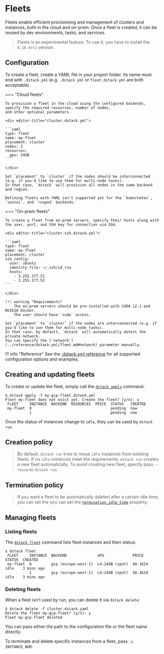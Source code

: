 # Fleets

Fleets enable efficient provisioning and management of clusters and instances, both in the cloud and on-prem. Once a
fleet is created, it can be reused by dev environments, tasks, and services.

> Fleets is an experimental feature. To use it, you have to install the `0.18.6rc1` version.

## Configuration

To create a fleet, create a YAML file in your project folder. Its name must end with `.dstack.yml` (e.g. `.dstack.yml` or `fleet.dstack.yml`
are both acceptable).

=== "Cloud fleets"

    To provision a fleet in the cloud using the configured backends, specify the required resources, number of nodes, 
    and other optional parameters.
    
    <div editor-title="cluster.dstack.yml">
    
    ```yaml
    type: fleet
    name: my-fleet
    placement: cluster
    nodes: 2
    resources:
      gpu: 24GB
    ```
    
    </div>

    Set `placement` to `cluster` if the nodes should be interconnected (e.g. if you'd like to use them for multi-node tasks). 
    In that case, `dstack` will provision all nodes in the same backend and region.
    
    Defining fleets with YAML isn't supported yet for the `kubernetes`, `vastai`, and `runpod` backends.

=== "On-prem fleets"

    To create a fleet from on-prem servers, specify their hosts along with the user, port, and SSH key for connection via SSH.

    <div editor-title="cluster-ssh.dstack.yml"> 
    
    ```yaml
    type: fleet
    name: my-fleet
    placement: cluster
    ssh_config:
      user: ubuntu
      identity_file: ~/.ssh/id_rsa
      hosts:
        - 3.255.177.51
        - 3.255.177.52
    ```
    
    </div>

    !!! warning "Requirements"
        The on-prem servers should be pre-installed with CUDA 12.1 and NVIDIA Docker. 
        The user should have `sudo` access.

    Set `placement` to `cluster` if the nodes are interconnected (e.g. if you'd like to use them for multi-node tasks).
    In that case, by default, `dstack` will automatically detect the private network. 
    You can specify the [`network`](../reference/dstack.yml/fleet.md#network) parameter manually.

!!! info "Reference"
    See the [.dstack.yml reference](reference/dstack.yml/fleet.md)
    for all supported configuration options and examples.

## Creating and updating fleets

To create or update the fleet, simply call the [`dstack apply`](reference/cli/index.md#dstack-apply) command:

<div class="termy">

```shell
$ dstack apply -f my-gcp-fleet.dstack.yml
Fleet my-fleet does not exist yet. Create the fleet? [y/n]: y
 FLEET     INSTANCE  BACKEND  RESOURCES  PRICE  STATUS   CREATED 
 my-fleet  0                                    pending  now     
           1                                    pending  now     
```

</div>

Once the status of instances change to `idle`, they can be used by `dstack run`.

## Creation policy

> By default, `dstack run` tries to reuse `idle` instances from existing fleets. 
If no `idle` instances meet the requirements, `dstack run` creates a new fleet automatically.
To avoid creating new fleet, specify pass `--reuse` to `dstack run`.

## Termination policy

> If you want a fleet to be automatically deleted after a certain idle time, you can set the 
you can set the [`termination_idle_time`](reference/dstack.yml/fleet.md#termination_idle_time) property.

## Managing fleets

### Listing fleets

The [`dstack fleet`](reference/cli/index.md#dstack-gateway-list) command lists fleet instances and theri status:

<div class="termy">

```
$ dstack fleet
 FLEET     INSTANCE  BACKEND              GPU             PRICE    STATUS  CREATED 
 my-fleet  0         gcp (europe-west-1)  L4:24GB (spot)  $0.1624  idle    3 mins ago      
           1         gcp (europe-west-1)  L4:24GB (spot)  $0.1624  idle    3 mins ago    
```

</div>

### Deleting fleets

When a fleet isn't used by run, you can delete it via `dstack delete`:

<div class="termy">

```shell
$ dstack delete -f cluster.dstack.yaml
Delete the fleet my-gcp-fleet? [y/n]: y
Fleet my-gcp-fleet deleted
```

</div>

You can pass either the path to the configuration file or the fleet name directly.

To terminate and delete specific instances from a fleet, pass `-i INSTANCE_NUM`.